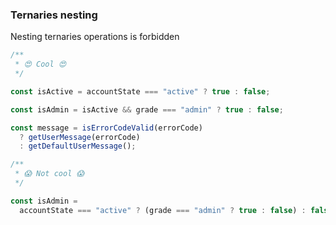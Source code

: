 ### Ternaries nesting

Nesting ternaries operations is forbidden

```typescript
/**
 * 😍 Cool 😍
 */

const isActive = accountState === "active" ? true : false;

const isAdmin = isActive && grade === "admin" ? true : false;

const message = isErrorCodeValid(errorCode)
  ? getUserMessage(errorCode)
  : getDefaultUserMessage();
```

```typescript
/**
 * 😱 Not cool 😱
 */

const isAdmin =
  accountState === "active" ? (grade === "admin" ? true : false) : false;
```
